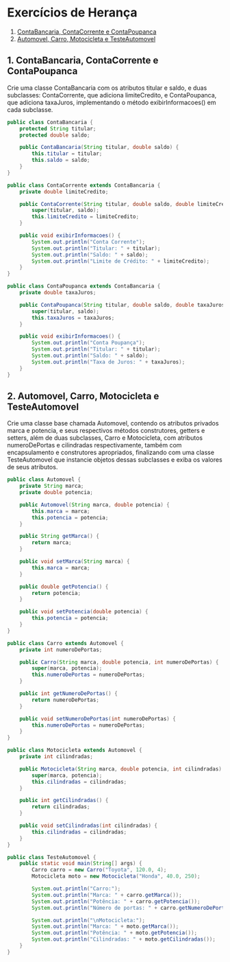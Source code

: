 # Exercícios de Herança

1. [ContaBancaria, ContaCorrente e ContaPoupanca](#1-contabancaria-contacorrente-e-contapoupanca)  
2. [Automovel, Carro, Motocicleta e TesteAutomovel](#2-automovel-carro-motocicleta-e-testeautomovel)  

## 1. ContaBancaria, ContaCorrente e ContaPoupanca

Crie uma classe ContaBancaria com os atributos titular e saldo, e duas subclasses: ContaCorrente, que adiciona limiteCredito, e ContaPoupanca, que adiciona taxaJuros, implementando o método exibirInformacoes() em cada subclasse.

```java
public class ContaBancaria {
    protected String titular;
    protected double saldo;

    public ContaBancaria(String titular, double saldo) {
        this.titular = titular;
        this.saldo = saldo;
    }
}

public class ContaCorrente extends ContaBancaria {
    private double limiteCredito;

    public ContaCorrente(String titular, double saldo, double limiteCredito) {
        super(titular, saldo);
        this.limiteCredito = limiteCredito;
    }

    public void exibirInformacoes() {
        System.out.println("Conta Corrente");
        System.out.println("Titular: " + titular);
        System.out.println("Saldo: " + saldo);
        System.out.println("Limite de Crédito: " + limiteCredito);
    }
}

public class ContaPoupanca extends ContaBancaria {
    private double taxaJuros;

    public ContaPoupanca(String titular, double saldo, double taxaJuros) {
        super(titular, saldo);
        this.taxaJuros = taxaJuros;
    }

    public void exibirInformacoes() {
        System.out.println("Conta Poupança");
        System.out.println("Titular: " + titular);
        System.out.println("Saldo: " + saldo);
        System.out.println("Taxa de Juros: " + taxaJuros);
    }
}
```

## 2. Automovel, Carro, Motocicleta e TesteAutomovel

Crie uma classe base chamada Automovel, contendo os atributos privados marca e potencia, e seus respectivos métodos construtores, getters e setters, além de duas subclasses, Carro e Motocicleta, com atributos numeroDePortas e cilindradas respectivamente, também com encapsulamento e construtores apropriados, finalizando com uma classe TesteAutomovel que instancie objetos dessas subclasses e exiba os valores de seus atributos.

```java
public class Automovel {
    private String marca;
    private double potencia;

    public Automovel(String marca, double potencia) {
        this.marca = marca;
        this.potencia = potencia;
    }

    public String getMarca() {
        return marca;
    }

    public void setMarca(String marca) {
        this.marca = marca;
    }

    public double getPotencia() {
        return potencia;
    }

    public void setPotencia(double potencia) {
        this.potencia = potencia;
    }
}

public class Carro extends Automovel {
    private int numeroDePortas;

    public Carro(String marca, double potencia, int numeroDePortas) {
        super(marca, potencia);
        this.numeroDePortas = numeroDePortas;
    }

    public int getNumeroDePortas() {
        return numeroDePortas;
    }

    public void setNumeroDePortas(int numeroDePortas) {
        this.numeroDePortas = numeroDePortas;
    }
}

public class Motocicleta extends Automovel {
    private int cilindradas;

    public Motocicleta(String marca, double potencia, int cilindradas) {
        super(marca, potencia);
        this.cilindradas = cilindradas;
    }

    public int getCilindradas() {
        return cilindradas;
    }

    public void setCilindradas(int cilindradas) {
        this.cilindradas = cilindradas;
    }
}

public class TesteAutomovel {
    public static void main(String[] args) {
        Carro carro = new Carro("Toyota", 120.0, 4);
        Motocicleta moto = new Motocicleta("Honda", 40.0, 250);

        System.out.println("Carro:");
        System.out.println("Marca: " + carro.getMarca());
        System.out.println("Potência: " + carro.getPotencia());
        System.out.println("Número de portas: " + carro.getNumeroDePortas());

        System.out.println("\nMotocicleta:");
        System.out.println("Marca: " + moto.getMarca());
        System.out.println("Potência: " + moto.getPotencia());
        System.out.println("Cilindradas: " + moto.getCilindradas());
    }
}
```